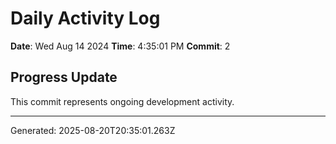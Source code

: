 # Daily Activity Log

**Date**: Wed Aug 14 2024
**Time**: 4:35:01 PM
**Commit**: 2

## Progress Update

This commit represents ongoing development activity.

---
Generated: 2025-08-20T20:35:01.263Z

